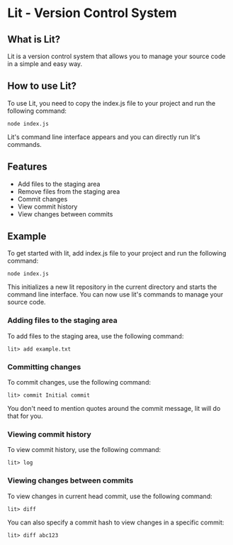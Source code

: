 # Lit - Version Control System

## What is Lit?

Lit is a version control system that allows you to manage your source code in a simple and easy way.

## How to use Lit?

To use Lit, you need to copy the index.js file to your project and run the following command:

```
node index.js
```

Lit's command line interface appears and you can directly run lit's commands.

## Features

- Add files to the staging area
- Remove files from the staging area
- Commit changes
- View commit history
- View changes between commits

## Example

To get started with lit, add index.js file to your project and run the following command:

```
node index.js
```

This initializes a new lit repository in the current directory and starts the command line interface. You can now use lit's commands to manage your source code.

### Adding files to the staging area

To add files to the staging area, use the following command:

```
lit> add example.txt
```

### Committing changes

To commit changes, use the following command:

```
lit> commit Initial commit
```

You don't need to mention quotes around the commit message, lit will do that for you.

### Viewing commit history

To view commit history, use the following command:

```
lit> log
```

### Viewing changes between commits

To view changes in current head commit, use the following command:

```
lit> diff
```

You can also specify a commit hash to view changes in a specific commit:

```
lit> diff abc123
```
